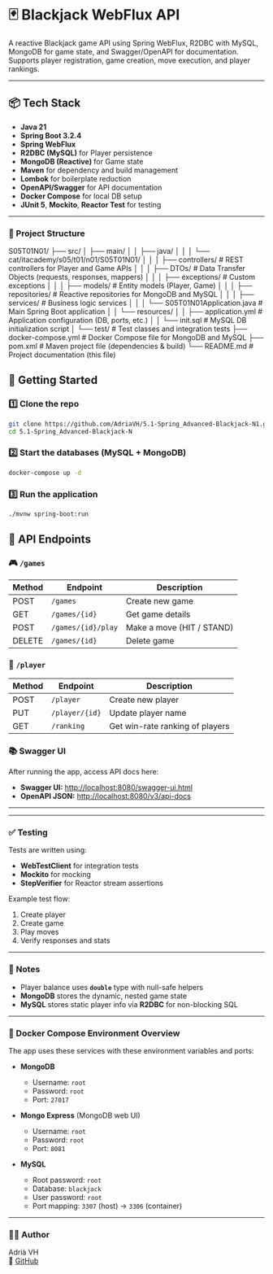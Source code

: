 # 🃏 Blackjack WebFlux API

A reactive Blackjack game API using Spring WebFlux, R2DBC with MySQL, MongoDB for game state, and Swagger/OpenAPI for documentation. Supports player registration, game creation, move execution, and player rankings.

---

## 📦 Tech Stack

- **Java 21**
- **Spring Boot 3.2.4**
- **Spring WebFlux**
- **R2DBC (MySQL)** for Player persistence
- **MongoDB (Reactive)** for Game state
- **Maven** for dependency and build management
- **Lombok** for boilerplate reduction
- **OpenAPI/Swagger** for API documentation
- **Docker Compose** for local DB setup
- **JUnit 5**, **Mockito**, **Reactor Test** for testing

---

### 📁 Project Structure

S05T01N01/
├── src/
│ ├── main/
│ │ ├── java/
│ │ │ └── cat/itacademy/s05/t01/n01/S05T01N01/
│ │ │ ├── controllers/ # REST controllers for Player and Game APIs
│ │ │ ├── DTOs/ # Data Transfer Objects (requests, responses, mappers)
│ │ │ ├── exceptions/ # Custom exceptions
│ │ │ ├── models/ # Entity models (Player, Game)
│ │ │ ├── repositories/ # Reactive repositories for MongoDB and MySQL
│ │ │ ├── services/ # Business logic services
│ │ │ └── S05T01N01Application.java # Main Spring Boot application
│ │ └── resources/
│ │ ├── application.yml # Application configuration (DB, ports, etc.)
│ │ └── init.sql # MySQL DB initialization script
│ └── test/ # Test classes and integration tests
├── docker-compose.yml # Docker Compose file for MongoDB and MySQL
├── pom.xml # Maven project file (dependencies & build)
└── README.md # Project documentation (this file)

## 🚀 Getting Started

### 1️⃣ Clone the repo

```bash
git clone https://github.com/AdriaVH/5.1-Spring_Advanced-Blackjack-N1.git
cd 5.1-Spring_Advanced-Blackjack-N
```
### 2️⃣ Start the databases (MySQL + MongoDB)
```bash
docker-compose up -d
```
### 3️⃣ Run the application
```bash
./mvnw spring-boot:run
```
## 🔌 API Endpoints

### 🎮 `/games`

| Method | Endpoint           | Description                 |
|--------|--------------------|-----------------------------|
| POST   | `/games`           | Create new game             |
| GET    | `/games/{id}`      | Get game details            |
| POST   | `/games/{id}/play` | Make a move (HIT / STAND)   |
| DELETE | `/games/{id}`      | Delete game                 |

### 👤 `/player`

| Method | Endpoint         | Description                  |
|--------|------------------|------------------------------|
| POST   | `/player`        | Create new player            |
| PUT    | `/player/{id}`   | Update player name           |
| GET    | `/ranking`       | Get win-rate ranking of players |


### 📚 Swagger UI

After running the app, access API docs here:

- **Swagger UI:** [http://localhost:8080/swagger-ui.html](http://localhost:8080/swagger-ui.html)  
- **OpenAPI JSON:** [http://localhost:8080/v3/api-docs](http://localhost:8080/v3/api-docs)

---
---

### ✅ Testing

Tests are written using:

- **WebTestClient** for integration tests  
- **Mockito** for mocking  
- **StepVerifier** for Reactor stream assertions  

Example test flow:

1. Create player  
2. Create game  
3. Play moves  
4. Verify responses and stats

---

### 🧠 Notes

- Player balance uses **`double`** type with null-safe helpers  
- **MongoDB** stores the dynamic, nested game state  
- **MySQL** stores static player info via **R2DBC** for non-blocking SQL  

---

### 🐳 Docker Compose Environment Overview

The app uses these services with these environment variables and ports:

- **MongoDB**  
  - Username: `root`  
  - Password: `root`  
  - Port: `27017`  

- **Mongo Express** (MongoDB web UI)  
  - Username: `root`  
  - Password: `root`  
  - Port: `8081`  

- **MySQL**  
  - Root password: `root`  
  - Database: `blackjack`  
  - User password: `root`  
  - Port mapping: `3307` (host) → `3306` (container)

---

### 👨‍💻 Author

Adrià VH  
🔗 [GitHub](https://github.com/AdriaVH/5.1-Spring_Advanced-Blackjack-N1)
